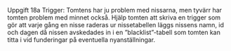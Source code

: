 Uppgift 18a Trigger: Tomtens har ju problem med nissarna, men tyvärr har tomten problem med minnet också.
Hjälp tomten att skriva en trigger som gör att varje gång en nisse raderas ur nissetabellen läggs nissens
namn, id och dagen då nissen avskedades in i en ”blacklist”-tabell som tomten kan titta i vid
funderingar på eventuella nyanställningar.